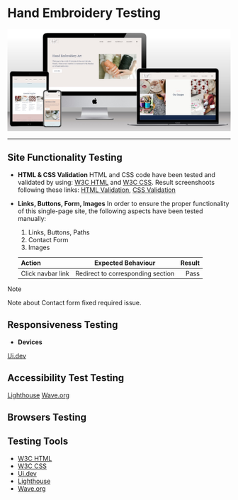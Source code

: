 # Hand Embroidery Testing

![Site Mockup](https://github.com/anav-dev/hand-embroidery/blob/main/assets/docs/mockup/site-mockup2.jpg)


---

## Site Functionality Testing
- __HTML & CSS Validation__
    HTML and CSS code have been tested and validated by using: [W3C HTML](https://validator.w3.org/) and
[W3C CSS](https://jigsaw.w3.org/css-validator/). Result screenshoots following these links: [HTML Validation](https://github.com/anav-dev/hand-embroidery/blob/main/assets/docs/test/W3C-HTML-Validator.jpg), [CSS Validation](https://github.com/anav-dev/hand-embroidery/blob/main/assets/docs/test/W3C-CSS-Validator.jpg)

- __Links, Buttons, Form, Images__
    In order to ensure the proper functionality of this single-page site, the following aspects have been tested manually: 
    1. Links, Buttons, Paths
    2. Contact Form
    3. Images
  
  
   

    | Action | Expected Behaviour | Result |
    | :---         |     :---:      |          ---: |
    | Click navbar link   | Redirect to corresponding section     | Pass    |
  



> [!NOTE]
> Note about Contact form fixed required issue.

## Responsiveness Testing
- __Devices__

[Ui.dev](https://ui.dev/amiresponsive)
 
## Accessibility Test Testing

[Lighthouse](https://developer.chrome.com/docs/lighthouse#:~:text=Lighthouse%20has%20audits%20for%20performance,or%20as%20a%20Node%20module.)
[Wave.org](https://wave.webaim.org/)

## Browsers Testing

## Testing Tools

- [W3C HTML](https://validator.w3.org/)
- [W3C CSS](https://jigsaw.w3.org/css-validator/)
- [Ui.dev](https://ui.dev/amiresponsive)
- [Lighthouse](https://developer.chrome.com/docs/lighthouse#:~:text=Lighthouse%20has%20audits%20for%20performance,or%20as%20a%20Node%20module.)
- [Wave.org](https://wave.webaim.org/)